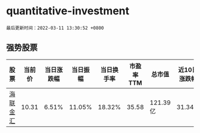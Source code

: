 # quantitative-investment

`最后更新时间：2022-03-11 13:30:52 +0800`

## 强势股票

|股票|当前价|当日涨跌幅|当日振幅|当日换手率|市盈率TTM|总市值|近10日涨跌幅|
|----|----|----|----|----|----|----|----|
|[海联金汇](https://xueqiu.com/S/SZ002537)|10.31|6.51%|11.05%|18.32%|35.58|121.39亿|31.34%|
